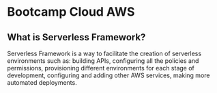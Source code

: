 # Bootcamp Cloud AWS

## What is Serverless Framework?

Serverless Framework is a way to facilitate the creation of serverless environments such as: building APIs, configuring all the policies and permissions, provisioning different environments for each stage of development, configuring and adding other AWS services, making more automated deployments.
